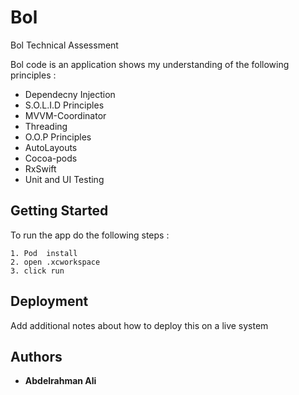 # Bol
Bol Technical Assessment

Bol code is an application shows my understanding of the following principles : 

* Dependecny Injection
* S.O.L.I.D Principles
* MVVM-Coordinator
* Threading
* O.O.P Principles
* AutoLayouts
* Cocoa-pods
* RxSwift
* Unit and UI Testing

## Getting Started

To run the app do the following steps :

```
1. Pod  install
2. open .xcworkspace
3. click run
```

## Deployment

Add additional notes about how to deploy this on a live system

## Authors

* **Abdelrahman Ali**
